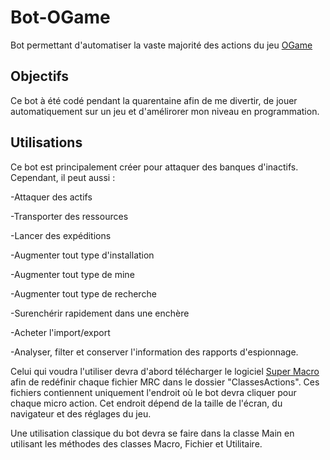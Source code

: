 # Bot-OGame
Bot permettant d'automatiser la vaste majorité des actions du jeu [OGame](https://lobby.ogame.gameforge.com/fr_FR/)

## Objectifs
Ce bot à été codé pendant la quarentaine afin de me divertir, de jouer automatiquement sur un jeu et d'amélirorer mon niveau en programmation.

## Utilisations
Ce bot est principalement créer pour attaquer des banques d'inactifs. Cependant, il peut aussi : 

-Attaquer des actifs

-Transporter des ressources

-Lancer des expéditions

-Augmenter tout type d'installation

-Augmenter tout type de mine

-Augmenter tout type de recherche

-Surenchérir rapidement dans une enchère

-Acheter l'import/export

-Analyser, filter et conserver l'information des rapports d'espionnage.

Celui qui voudra l'utiliser devra d'abord télécharger le logiciel [Super Macro](https://www.supermacro.fr/telechargement.php) afin de redéfinir chaque fichier MRC dans le dossier "ClassesActions". Ces fichiers contiennent uniquement l'endroit où le bot devra cliquer pour chaque micro action. Cet endroit dépend de la taille de l'écran, du navigateur et des réglages du jeu.

Une utilisation classique du bot devra se faire dans la classe Main en utilisant les méthodes des classes Macro, Fichier et Utilitaire.
